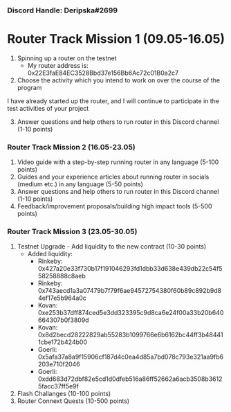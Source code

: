 ### Discord Handle: Deripska#2699
# Router Track Mission 1 (09.05-16.05)
1. Spinning up a router on the testnet
   - My router address is: 0x22E3faE84EC3528Bbd37e156Bb6Ac72c01B0a2c7
2. Choose the activity which you intend to work on over the course of the program

  I have already started up the router, and I will continue to participate in the test activities of your project

3. Answer questions and help others to run router in this Discord channel (1-10 points)
### Router Track Mission 2 (16.05-23.05)
1) Video guide with a step-by-step running router in any language (5-100 points)
2) Guides and your experience articles about running router in socials (medium etc.) in any language (5-50 points)
3) Answer questions and help others to run router in this Discord channel (1-10 points)
4) Feedback/improvement proposals/building high impact tools (5-500 points)

### Router Track Mission 3 (23.05-30.05)
1) Testnet Upgrade - Add liquidity to the new contract (10-30 points)
   - Added liquidity: 
      - Rinkeby: 0x427a20e33f730b17f191046293fd1dbb33d638e439db22c54f558258888c8aeb
      - Rinkeby: 0x743aecd1a3a07479b7f79f6ae94572754380f60b89c892b9d84ef17e5b964a0c
      - Kovan: 0xe253b37dff874ced5e3dd323395c9d8ca6e24f00a33b20b640664307b0f3809d
      - Kovan: 0x8d2becd28222829ab55283b1099766e6b6162bc44ff3b484411cbe172b424b00
      - Goerli: 0x5afa37a8a9f15906cf187d4c0ea4d85a7bd078c793e321aa9fb6203e710f2046
      - Goerli: 0xdd683d72dbf82e5cd1d0dfeb516a86ff52662a6acb3508b36125facc37ff5e9f
2) Flash Challanges (10-100 points)
3) Router Connext Quests (10-500 points)
